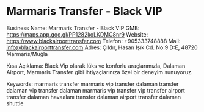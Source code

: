 # Marmaris Transfer - Black VIP
Business Name: Marmaris Transfer - Black VIP
GMB: https://maps.app.goo.gl/PP1282koLKDMC8nr9
Website: https://www.blackairporttransfer.com
Telefon: +905333748888
Mail: info@blackairporttransfer.com
Adres: Çıldır, Hasan Işık Cd. No:9 D:E, 48720 Marmaris/Muğla

Kısa Açıklama: Black Vip olarak lüks ve konforlu araçlarımızla, Dalaman Airport, Marmaris Transfer gibi ihtiyaçlarınıza özel bir deneyim sunuyoruz.

Keywords:
marmaris transfer
marmaris vip transfer
dalaman transfer
dalaman vip transfer
dalaman marmaris vip transfer
vip transfer
airport transfer
dalaman havaalanı transfer
dalaman airport transfer
dalaman shuttle
